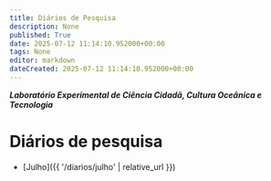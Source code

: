 ```yaml
---
title: Diários de Pesquisa
description: None
published: True
date: 2025-07-12 11:14:10.952000+00:00
tags: None
editor: markdown
dateCreated: 2025-07-12 11:14:10.952000+00:00
---
```


***Laboratório Experimental de Ciência Cidadã, Cultura Oceânica e Tecnologia***


# Diários de pesquisa

- [Julho]({{ '/diarios/julho' | relative_url }})